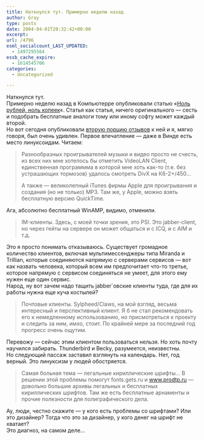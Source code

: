 ```yaml
---
title: Наткнулся тут. Примерно неделю назад
author: Gray
type: posts
date: 2004-04-01T20:32:42+00:00
excerpt:
url: /4796
esml_socialcount_LAST_UPDATED:
  - 1497295564
essb_cache_expire:
  - 1614545706
categories:
  - Uncategorized

---
```








Наткнулся тут.  
Примерно неделю назад в Компьютерре опубликовали статью &#171;<a href="http://www.computerra.ru/think/flame/32791/" target="_blank">Ноль рублей, ноль копеек</a>&#171;. Статья как статья, ничего оригинального &#8212; сесть и подобрать бесплатные аналоги тому или иному софту может каждый второй.  
Но вот сегодня опубликовали <a href="http://www.computerra.ru/softerra/raznosoft/32978/" target="_blank">вторую порцию отзывов</a> к ней и я, мягко говоря, был очень удивлен. Первое впечатление &#8212; даже в Винде есть место линуксоидам. Читаем:

> Разнообразных проигрывателей музыки и видео просто не счесть, из всех них мне хотелось бы отметить VideoLAN Client, единственная программма в которой мне хоть как-то (т.е. без устрашающих тормозов) удалось смотреть DivX на К6-2+/450&#8230;
> 
> А также &#8212; великолепный iTunes фирмы Apple для проигрывания и создания (но не только) MP3. Там же, у Apple, можно взять бесплатную версию QuickTime.

Ага, абсолютно бесплатный WinAMP, видимо, отменили.

> IM-клиенты. Здесь, с моей точки зрения, это PSI. Это jabber-client, но через гейты на сервере он может общаться и с ICQ, и с AIM и т.д.

Это я просто понимать отказываюсь. Существует громадное количество клиентов, включая мультимессенджеры типа Miranda и Trillian, которые соединяются напрямую с серверами сервисов &#8212; вот как назвать человека, который всем им предпочитает что-то третье, которое напрямую с сервисом соединяться не умеет, для этого ему нужен еще один сервис.  
Народ, ну вот зачем надо тащить jabber\`овские клиенты туда, где для их работы нужна еще куча костылей?

> Почтовые клиенты. Sylpheed/Claws, на мой взгляд, весьма интересный и перспективный клиент. Я б не стал рекомендовать его к немедленному использованию, но присмотреться к проекту и следить за ним, имхо, стоит. По крайней мере за последний год прогресс очень ощутим.

Перевожу &#8212; сейчас этим клиентом пользоваться нельзя. Но хоть почту научился забирать. Thunderbird и Becky, разумеется, неизвестны.  
Но следующий пассаж заставил взглянуть на календарь. Нет, год верный. Это линуксизм у людей обостряется. 

> Самая больная тема &#8212; легальные кириллические шрифты&#8230; В решении этой проблемы помогут fonts.gets.ru и www.prodtp.ru &#8212; довольно большие архивы легальных и бесплатных кириллических шрифтов. Там же есть бесплатные арнаменты и прочие полезности для полиграфического дела.

Ау, люди, честно скажите &#8212; у кого есть проблемы со шрифтами? Или это дизайнер? Тогда что это за дизайнер, у кого денег на шрифт не хватает?  
Это диагноз, на самом деле&#8230;